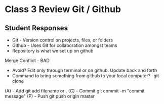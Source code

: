 # Class 3 Review Git / Github

## Student Responses

- Git - Version control on projects, files, or folders
- Github - Uses Git for collaboration amongst teams
 - Repository is what we set up on github

 Merge Conflict - BAD
 
 - Avoid? Edit only through terminal or on github. Update back and forth
 - Command to bring something from github to your local computer?
   -git clone

(A) - Add git add filename or .
(C) - Commit git commit -m "commit message"
(P) - Push git push origin master
